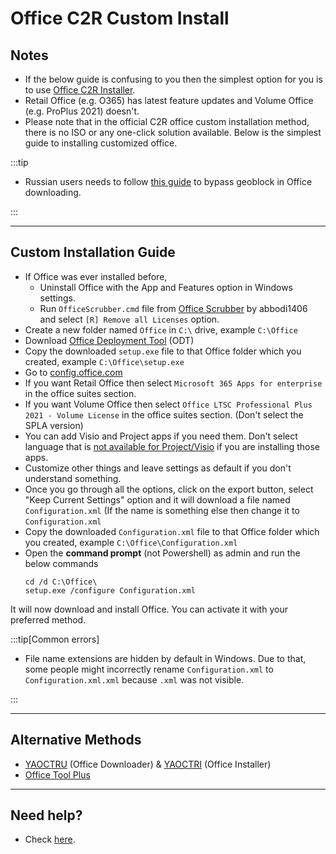 # Office C2R Custom Install

## Notes

-   If the below guide is confusing to you then the simplest option for you is to use [Office C2R Installer](office_c2r_links.md).
-   Retail Office (e.g. O365) has latest feature updates and Volume Office (e.g. ProPlus 2021) doesn't.
-   Please note that in the official C2R office custom installation method, there is no ISO or any one-click solution available. Below is the simplest guide to installing customized office.

:::tip

-   Russian users needs to follow [this guide](bypass-russian-geoblock.md) to bypass geoblock in Office downloading.

:::

------------------------------------------------------------------------

## Custom Installation Guide

-   If Office was ever installed before,
	- Uninstall Office with the App and Features option in Windows settings.
	- Run `OfficeScrubber.cmd` file from [Office Scrubber](https://github.com/abbodi1406/WHD/raw/master/scripts/OfficeScrubber_13.zip) by abbodi1406 and select `[R] Remove all Licenses` option.
-   Create a new folder named `Office` in `C:\` drive, example `C:\Office`
-   Download [Office Deployment Tool](https://officecdn.microsoft.com/pr/wsus/setup.exe) (ODT)
-   Copy the downloaded `setup.exe` file to that Office folder which you created, example `C:\Office\setup.exe`
-   Go to [config.office.com](https://config.office.com/deploymentsettings)
-   If you want Retail Office then select `Microsoft 365 Apps for enterprise` in the office suites section.
-   If you want Volume Office then select `Office LTSC Professional Plus 2021 - Volume License` in the office suites section. (Don't select the SPLA version)
-   You can add Visio and Project apps if you need them. Don't select language that is [not available for Project/Visio](office_c2r_links.md) if you are installing those apps.
-   Customize other things and leave settings as default if you don't understand something.
-   Once you go through all the options, click on the export button, select "Keep Current Settings" option and it will download a file named `Configuration.xml` (If the name is something else then change it to `Configuration.xml`
-   Copy the downloaded `Configuration.xml` file to that Office folder which you created, example `C:\Office\Configuration.xml`
-   Open the **command prompt** (not Powershell) as admin and run the below commands  
    ```         
    cd /d C:\Office\
    setup.exe /configure Configuration.xml
    ```

It will now download and install Office. You can activate it with your preferred method.

:::tip[Common errors]

- File name extensions are hidden by default in Windows. Due to that, some people might incorrectly rename `Configuration.xml` to `Configuration.xml.xml` because `.xml` was not visible.

:::

------------------------------------------------------------------------

## Alternative Methods

-   [YAOCTRU](https://github.com/abbodi1406/WHD/raw/master/scripts/YAOCTRU_v10.0.zip) (Office Downloader) & [YAOCTRI](https://github.com/abbodi1406/WHD/raw/master/scripts/YAOCTRI_v11.1.zip) (Office Installer)
-   [Office Tool Plus](http://otp.landian.vip/)

------------------------------------------------------------------------

## Need help?

-   Check [here](troubleshoot.md).
